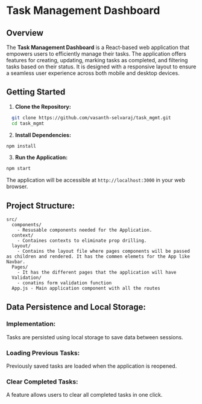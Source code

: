 # Task Management Dashboard

## Overview

The **Task Management Dashboard** is a React-based web application that empowers users to efficiently manage their tasks. The application offers features for creating, updating, marking tasks as completed, and filtering tasks based on their status. It is designed with a responsive layout to ensure a seamless user experience across both mobile and desktop devices.

## Getting Started

1. **Clone the Repository:**
 ```bash
   git clone https://github.com/vasanth-selvaraj/task_mgmt.git
   cd task_mgmt
```
2. **Install Dependencies:**
```bash
npm install
```
3. **Run the Application:**
```bash
npm start
```

The application will be accessible at `http://localhost:3000` in your web browser.

## Project Structure:

```
src/
  components/
    - Resusable components needed for the Application.
  context/
    - Containes contexts to eliminate prop drilling.
  layout/
    - Contains the layout file where pages components will be passed as children and rendered. It has the commen elemets for the App like Navbar.
  Pages/
    - It has the different pages that the application will have
  Validation/
    - conatins form validation function
  App.js - Main application component with all the routes
```

## Data Persistence and Local Storage:

### Implementation:
Tasks are persisted using local storage to save data between sessions.

### Loading Previous Tasks:
Previously saved tasks are loaded when the application is reopened.

### Clear Completed Tasks:
A feature allows users to clear all completed tasks in one click.
